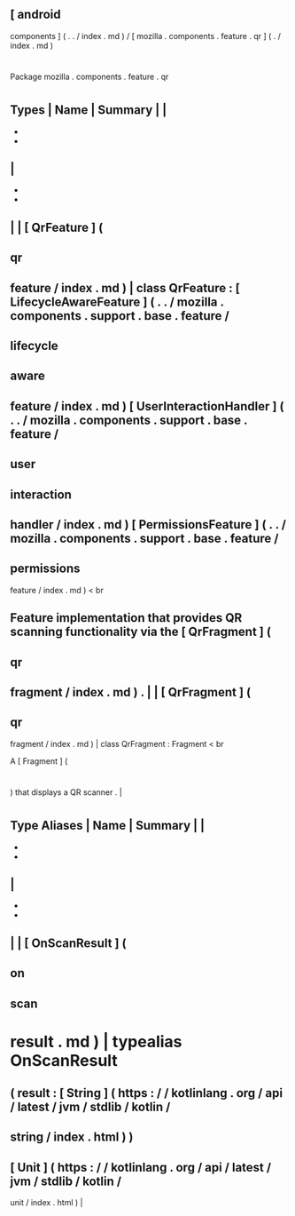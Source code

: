 [
android
-
components
]
(
.
.
/
index
.
md
)
/
[
mozilla
.
components
.
feature
.
qr
]
(
.
/
index
.
md
)
#
#
Package
mozilla
.
components
.
feature
.
qr
#
#
#
Types
|
Name
|
Summary
|
|
-
-
-
|
-
-
-
|
|
[
QrFeature
]
(
-
qr
-
feature
/
index
.
md
)
|
class
QrFeature
:
[
LifecycleAwareFeature
]
(
.
.
/
mozilla
.
components
.
support
.
base
.
feature
/
-
lifecycle
-
aware
-
feature
/
index
.
md
)
[
UserInteractionHandler
]
(
.
.
/
mozilla
.
components
.
support
.
base
.
feature
/
-
user
-
interaction
-
handler
/
index
.
md
)
[
PermissionsFeature
]
(
.
.
/
mozilla
.
components
.
support
.
base
.
feature
/
-
permissions
-
feature
/
index
.
md
)
<
br
>
Feature
implementation
that
provides
QR
scanning
functionality
via
the
[
QrFragment
]
(
-
qr
-
fragment
/
index
.
md
)
.
|
|
[
QrFragment
]
(
-
qr
-
fragment
/
index
.
md
)
|
class
QrFragment
:
Fragment
<
br
>
A
[
Fragment
]
(
#
)
that
displays
a
QR
scanner
.
|
#
#
#
Type
Aliases
|
Name
|
Summary
|
|
-
-
-
|
-
-
-
|
|
[
OnScanResult
]
(
-
on
-
scan
-
result
.
md
)
|
typealias
OnScanResult
=
(
result
:
[
String
]
(
https
:
/
/
kotlinlang
.
org
/
api
/
latest
/
jvm
/
stdlib
/
kotlin
/
-
string
/
index
.
html
)
)
-
>
[
Unit
]
(
https
:
/
/
kotlinlang
.
org
/
api
/
latest
/
jvm
/
stdlib
/
kotlin
/
-
unit
/
index
.
html
)
|
